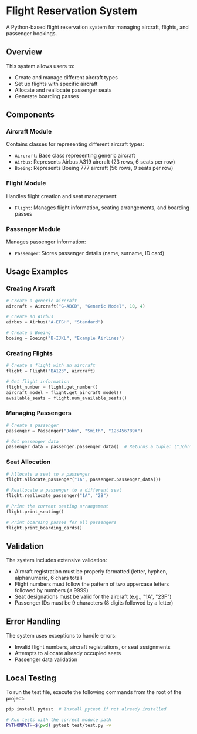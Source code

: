 # Flight Reservation System

A Python-based flight reservation system for managing aircraft, flights, and passenger bookings.

## Overview

This system allows users to:
- Create and manage different aircraft types
- Set up flights with specific aircraft
- Allocate and reallocate passenger seats
- Generate boarding passes

## Components

### Aircraft Module

Contains classes for representing different aircraft types:

- `Aircraft`: Base class representing generic aircraft
- `Airbus`: Represents Airbus A319 aircraft (23 rows, 6 seats per row)
- `Boeing`: Represents Boeing 777 aircraft (56 rows, 9 seats per row)

### Flight Module

Handles flight creation and seat management:

- `Flight`: Manages flight information, seating arrangements, and boarding passes

### Passenger Module

Manages passenger information:

- `Passenger`: Stores passenger details (name, surname, ID card)

## Usage Examples

### Creating Aircraft

```python
# Create a generic aircraft
aircraft = Aircraft("G-ABCD", "Generic Model", 10, 4)

# Create an Airbus
airbus = Airbus("A-EFGH", "Standard")

# Create a Boeing
boeing = Boeing("B-IJKL", "Example Airlines")
```

### Creating Flights

```python
# Create a flight with an aircraft
flight = Flight("BA123", aircraft)

# Get flight information
flight_number = flight.get_number()
aircraft_model = flight.get_aircraft_model()
available_seats = flight.num_available_seats()
```

### Managing Passengers

```python
# Create a passenger
passenger = Passenger("John", "Smith", "123456789X")

# Get passenger data
passenger_data = passenger.passenger_data()  # Returns a tuple: ("John", "Smith", "123456789X")
```

### Seat Allocation

```python
# Allocate a seat to a passenger
flight.allocate_passenger("1A", passenger.passenger_data())

# Reallocate a passenger to a different seat
flight.reallocate_passenger("1A", "2B")

# Print the current seating arrangement
flight.print_seating()

# Print boarding passes for all passengers
flight.print_boarding_cards()
```

## Validation

The system includes extensive validation:

- Aircraft registration must be properly formatted (letter, hyphen, alphanumeric, 6 chars total)
- Flight numbers must follow the pattern of two uppercase letters followed by numbers (≤ 9999)
- Seat designations must be valid for the aircraft (e.g., "1A", "23F")
- Passenger IDs must be 9 characters (8 digits followed by a letter)

## Error Handling

The system uses exceptions to handle errors:
- Invalid flight numbers, aircraft registrations, or seat assignments
- Attempts to allocate already occupied seats
- Passenger data validation

## Local Testing

To run the test file, execute the following commands from the root of the project:

```bash
pip install pytest  # Install pytest if not already installed

# Run tests with the correct module path
PYTHONPATH=$(pwd) pytest test/test.py -v
